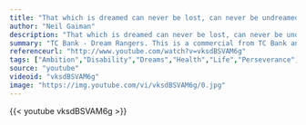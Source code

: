 ```yaml
---
title: "That which is dreamed can never be lost, can never be undreamed."
author: "Neil Gaiman"
description: "That which is dreamed can never be lost, can never be undreamed. - Neil Gaiman quotes from GetInspired365.com"
summary: "TC Bank - Dream Rangers. This is a commercial from TC Bank and shows the importance of dreaming."
referenceurl: "http://www.youtube.com/watch?v=vksdBSVAM6g"
tags: ["Ambition","Disability","Dreams","Health","Life","Perseverance","Year2013",]
source: "youtube"
videoid: "vksdBSVAM6g"
image: "https://img.youtube.com/vi/vksdBSVAM6g/0.jpg"
---
```


{{< youtube vksdBSVAM6g >}}
